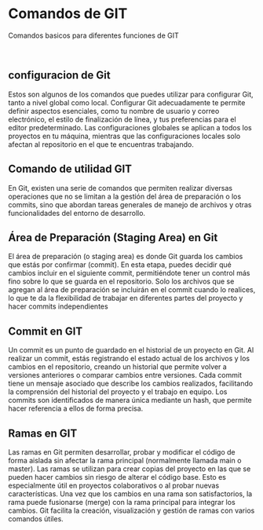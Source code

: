 # Comandos de GIT
Comandos basicos para diferentes funciones de GIT

<br>
<h2>configuracion de Git </h2>
Estos son algunos de los comandos que puedes utilizar para configurar Git, tanto a nivel global como local. Configurar Git adecuadamente te permite definir aspectos esenciales, como tu nombre de usuario y correo electrónico, el estilo de finalización de línea, y tus preferencias para el editor predeterminado. Las configuraciones globales se aplican a todos los proyectos en tu máquina, mientras que las configuraciones locales solo afectan al repositorio en el que te encuentras trabajando.

<br>
<h2>Comando de utilidad GIT </h2>
En Git, existen una serie de comandos que permiten realizar diversas operaciones que no se limitan a la gestión del área de preparación o los commits, sino que abordan tareas generales de manejo de archivos y otras funcionalidades del entorno de desarrollo.

<br>
<h2>Área de Preparación (Staging Area) en Git </h2>
El área de preparación (o staging area) es donde Git guarda los cambios que estás por confirmar (commit). En esta etapa, puedes decidir qué cambios incluir en el siguiente commit, permitiéndote tener un control más fino sobre lo que se guarda en el repositorio. Solo los archivos que se agregan al área de preparación se incluirán en el commit cuando lo realices, lo que te da la flexibilidad de trabajar en diferentes partes del proyecto y hacer commits independientes

<br>
<h2>Commit en GIT</h2>
Un commit es un punto de guardado en el historial de un proyecto en Git. Al realizar un commit, estás registrando el estado actual de los archivos y los cambios en el repositorio, creando un historial que permite volver a versiones anteriores o comparar cambios entre versiones. Cada commit tiene un mensaje asociado que describe los cambios realizados, facilitando la comprensión del historial del proyecto y el trabajo en equipo. Los commits son identificados de manera única mediante un hash, que permite hacer referencia a ellos de forma precisa.

<br>
<h2>Ramas en GIT </h2>
Las ramas en Git permiten desarrollar, probar y modificar el código de forma aislada sin afectar la rama principal (normalmente llamada main o master). Las ramas se utilizan para crear copias del proyecto en las que se pueden hacer cambios sin riesgo de alterar el código base. Esto es especialmente útil en proyectos colaborativos o al probar nuevas características. Una vez que los cambios en una rama son satisfactorios, la rama puede fusionarse (merge) con la rama principal para integrar los cambios. Git facilita la creación, visualización y gestión de ramas con varios comandos útiles.
